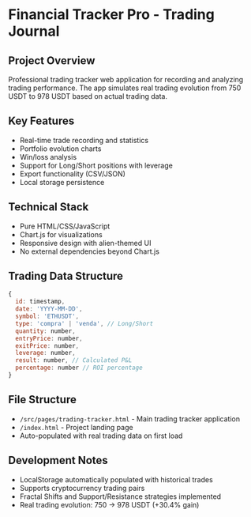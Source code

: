 # Financial Tracker Pro - Trading Journal

## Project Overview
Professional trading tracker web application for recording and analyzing trading performance. The app simulates real trading evolution from 750 USDT to 978 USDT based on actual trading data.

## Key Features
- Real-time trade recording and statistics
- Portfolio evolution charts
- Win/loss analysis
- Support for Long/Short positions with leverage
- Export functionality (CSV/JSON)
- Local storage persistence

## Technical Stack
- Pure HTML/CSS/JavaScript
- Chart.js for visualizations
- Responsive design with alien-themed UI
- No external dependencies beyond Chart.js

## Trading Data Structure
```javascript
{
  id: timestamp,
  date: 'YYYY-MM-DD',
  symbol: 'ETHUSDT', 
  type: 'compra' | 'venda', // Long/Short
  quantity: number,
  entryPrice: number,
  exitPrice: number,
  leverage: number,
  result: number, // Calculated P&L
  percentage: number // ROI percentage
}
```

## File Structure
- `/src/pages/trading-tracker.html` - Main trading tracker application
- `/index.html` - Project landing page
- Auto-populated with real trading data on first load

## Development Notes
- LocalStorage automatically populated with historical trades
- Supports cryptocurrency trading pairs
- Fractal Shifts and Support/Resistance strategies implemented
- Real trading evolution: 750 → 978 USDT (+30.4% gain)
